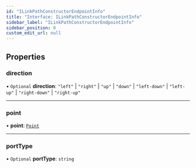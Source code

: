 ```yaml
---
id: "ILinkPathConstructorEndpointInfo"
title: "Interface: ILinkPathConstructorEndpointInfo"
sidebar_label: "ILinkPathConstructorEndpointInfo"
sidebar_position: 0
custom_edit_url: null
---
```


## Properties

### direction

• `Optional` **direction**: ``"left"`` \| ``"right"`` \| ``"up"`` \| ``"down"`` \| ``"left-down"`` \| ``"left-up"`` \| ``"right-down"`` \| ``"right-up"``

___

### point

• **point**: [`Point`](../#point)

___

### portType

• `Optional` **portType**: `string`
